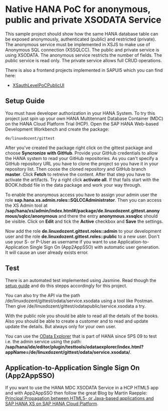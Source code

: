 # Native HANA PoC for anonymous, public and private XSODATA Service

This sample project should show how the same HANA database table can be exposed anonymously, authenticated (public) and restricted (private). The anonymous service must be implemented in XSJS to make use of Anonymous SQL connection (XSSQLCC). The public and private service is using XSODATA. The anonymous service restricts the number of fields. The public service is read only. The private service allows full CRUD operations.

There is also a frontend projects implemented in SAPUI5 which you can find here:

* [XSauthLevelPoCPublicUI](https://github.com/gregorwolf/XSauthLevelPoCPublicUI)

## Setup Guide

You must have developer authorization in your HANA System. To try this project just spin up your own HANA Multitennant Database Container (MDC) on the HANA Cloud Platform Trial (HCP). Open the SAP HANA Web-based Development Workbench and create the package:

    de/linuxdozent/gittest

After you've created the package right click on the gittest package and choose **Syncronize with GitHub**. Provide your GitHub credentials to allow the HANA system to read your GitHub repositories. As you can't specify a GitHub repository URL you have to clone the project so you have it in your repository list. Then coose the cloned repository and GitHub branch **master**. Click **Fetch** to retreive the content. After that step you have to activate the artifacts. Try a right click **activate all**. If that fails start with the BOOK.hdbdd file in the data package and work your way through.

To enable the anonymous access you have to assign your admin user the role **sap.hana.xs.admin.roles::SQLCCAdministrator**. Then you can access the XS Admin tool at **/sap/hana/xs/admin/index.html#/package/de.linuxdozent.gittest.anonymous/sqlcc/anonymous** and there the entry **anonymous.xssqlcc** should be visible. Click on **Edit** and tick the **Active** checkbox and **Save** the settings.

Now add the role **de.linuxdozent.gittest.roles::admin** to your development user and the role **de.linuxdozent.gittest.roles::public** to a new user. Don't use your S- or P-User as username if you want to use Application-to-Application Single Sign On (App2AppSSO) with automatic user generation. It will cause an user already exists error. 

## Test

There is an automated test implemented using Jasmine. Read though the [setup guide](https://github.com/sapmentors/SITreg/blob/master/test/README.md) and do this stepps accordingly for this project.

You can also try the API via the path /de/linuxdozent/gittest/odata/service.xsodata using a tool like Postman. Then give /de/linuxdozent/gittest/odatapublic/service.xsodata a try.

With the public role you should be able to read all the details of the books. Also you should be able to create a customer and to read and update update the details. But always only for your own user.

You can use the [OData Explorer](http://scn.sap.com/community/developer-center/hana/blog/2014/12/02/sap-hana-sps-09-new-developer-features-new-xsodata-features) that is part of HANA since SPS 09 to test i.e. the admin service using the path: **/sap/hana/ide/editor/plugin/testtools/odataexplorer/index.html?appName=/de/linuxdozent/gittest/odata/service.xsodata/**.

## Application-to-Application Single Sign On (App2AppSSO)

If you want to use the HANA MDC XSODATA Service in a HCP HTML5 app and with App2AppSSO then follow the great Blog by Martin Raepple: [Principal Propagation between HTML5- or Java-based applications and SAP HANA XS on SAP HANA Cloud Platform](http://scn.sap.com/community/developer-center/cloud-platform/blog/2016/03/21/principal-propagation-between-html5-and-sap-hana-xs-on-sap-hana-cloud-platform).
